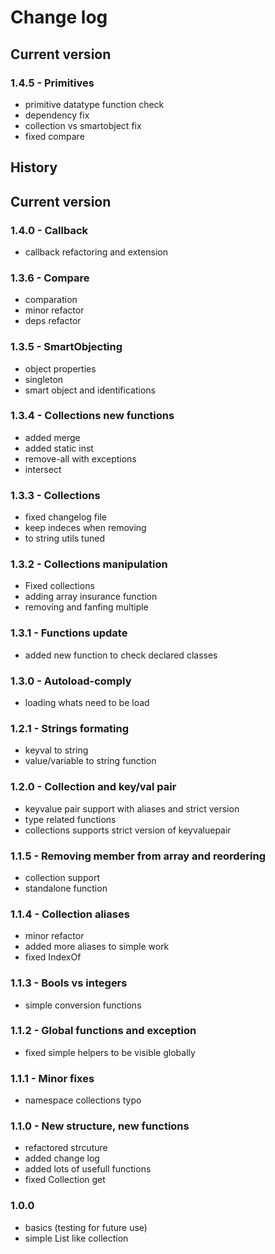 # Change log
## Current version
### 1.4.5 - Primitives
- primitive datatype function check
- dependency fix
- collection vs smartobject fix
- fixed compare

## History
## Current version
### 1.4.0 - Callback
- callback refactoring and extension

### 1.3.6 - Compare
- comparation
- minor refactor
- deps refactor

### 1.3.5 - SmartObjecting
- object properties
- singleton
- smart object and identifications

### 1.3.4 - Collections new functions
- added merge
- added static inst
- remove-all with exceptions
- intersect

### 1.3.3 - Collections 
- fixed changelog file
- keep indeces when removing
- to string utils tuned

### 1.3.2 - Collections manipulation
- Fixed collections
- adding array insurance function
- removing and fanfing multiple

### 1.3.1 - Functions update
- added new function to check declared classes

### 1.3.0 - Autoload-comply
- loading whats need to be load

### 1.2.1 - Strings formating
- keyval to string
- value/variable to string function

### 1.2.0 - Collection and key/val pair
- keyvalue pair support with aliases and strict version
- type related functions
- collections supports strict version of keyvaluepair

### 1.1.5 - Removing member from array and reordering
- collection support
- standalone function

### 1.1.4 - Collection aliases
- minor refactor
- added more aliases to simple work
- fixed IndexOf

### 1.1.3 - Bools vs integers
- simple conversion functions

### 1.1.2 - Global functions and exception
- fixed simple helpers to be visible globally

### 1.1.1 - Minor fixes
- namespace collections typo

### 1.1.0 - New structure, new functions
- refactored strcuture
- added change log
- added lots of usefull functions
- fixed Collection get

### 1.0.0
- basics (testing for future use)
- simple List like collection